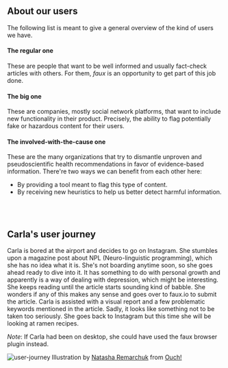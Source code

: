 ## About our users

The following list is meant to give a general overview of the kind of 
users we have.

#### The regular one

These are people that want to be well informed and usually fact-check 
articles with others. For them, _faux_ is an opportunity to get part 
of this job done.

#### The big one

These are companies, mostly social network platforms, that want to 
include new functionality in their product. Precisely, the ability 
to flag potentially fake or hazardous content for their users.

#### The involved-with-the-cause one

These are the many organizations that try to dismantle unproven and
pseudoscientific health recommendations in favor of evidence-based 
information. There're two ways we can benefit from each other here:

- By providing a tool meant to flag this type of content.
- By receiving new heuristics to help us better detect harmful information.

<br></br>

## Carla's user journey

Carla is bored at the airport and decides to go on Instagram. 
She stumbles upon a magazine post about NPL (Neuro-linguistic 
programming), which she has no idea what it is. She's not 
boarding anytime soon, so she goes ahead ready to dive into it. 
It has something to do with personal growth and apparently is 
a way of dealing with depression, which might be interesting. 
She keeps reading until the article starts sounding kind of 
babble. She wonders if any of this makes any sense and goes 
over to faux.io to submit the article. Carla is assisted 
with a visual report and a few problematic keywords mentioned 
in the article. Sadly, it looks like something not to be taken 
too seriously. She goes back to Instagram but this time she 
will be looking at ramen recipes.

*Note*: If Carla had been on desktop, she could have used the
faux browser plugin instead.

![user-journey](docs/carla-user-journey.png)
Illustration by [Natasha Remarchuk](https://icons8.com/illustrations/author/5e7e24ce01d0360013bb7479)
from [Ouch!](https://icons8.com/illustrations)



